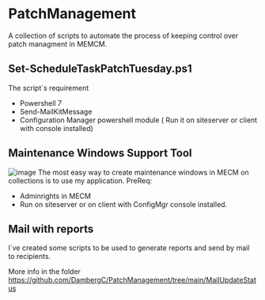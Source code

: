 # PatchManagement

A collection of scripts to automate the process of keeping control over patch managment in MEMCM.
## Set-ScheduleTaskPatchTuesday.ps1
The script´s requirement
- Powershell 7
- Send-MailKitMessage
- Configuration Manager powershell module ( Run it on siteserver or client with console installed)

## Maintenance Windows Support Tool
![image](https://user-images.githubusercontent.com/16079354/209634515-5acea4d5-d02f-4252-ac93-54a57d74cf90.png)
The most easy way to create maintenance windows in MECM on collections is to use my application.
PreReq:
- Adminrights in MECM
- Run on siteserver or on client with ConfigMgr console installed.

## Mail with reports
I´ve created some scripts to be used to generate reports and send by mail to recipients.

More info in the folder <https://github.com/DambergC/PatchManagement/tree/main/MailUpdateStatus>
